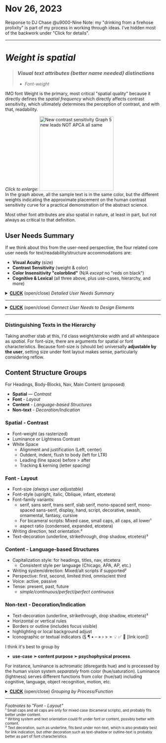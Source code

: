 # Nov 26, 2023
Response to DJ Chase @u9000-Nine
Note: my "drinking from a firehose prolixity" is part of my process in working through ideas. I've hidden most of the backwork under "Click for details".

----
# _Weight is spatial_
> ### _Visual text attributes (better name needed) distinctions_
> * _Font-weight_

IMO font Weight is the primary, most critical "spatial quality" because it directly defines the _spatial frequency_ which directly affects contrast sensitivity, which ultimately determines the perception of contrast, and with that, readability.

_Click to enlarge:_
<img alt="New contrast sensitivity Graph 5 new leads NOT APCA all same" width="240" src="https://github.com/w3c/wcag3/assets/42009457/da0700ba-3c03-423b-954c-77a424c75a36">     
In the graph above, all the sample text is in the same color, but the different weights indicating the approximate placement on the human contrast sensitivity curve for a practical demonstration of the abstract science.

Most other font attributes are also spatial in nature, at least in part, but not always as critical to that definition.


## User Needs Summary
If we think about this from the user-need perspective, the four related core user needs for text/readability/structure accommodations are:

- **Visual Acuity** (size)
- **Contrast Sensitivity** (weight & color)
- **Color Insensitivity "colorblind"** (N/A _except_ no "reds on black")
- **Cognitive & Lexical** (all three above, plus use-cases, hierarchy, and more)


<details>
<summary><a id="this" href="this"><b>CLICK</b></a> (open/close)</a> <i>Detailed User Needs Summary</i></summary>
⇩ ⇩ ⇩ ⇩ ⇩


### Acuity Impairments
- **Visual Acuity** _(directly impacted or assisted by font size)_
    - The **critical font size is 2x to 2.5x the _acuity_ size** for a given user, provided it is at or above the critical contrast level.
    - The desired outcome is that users can set the smallest content font to their individual critical size, and that larger fonts maintain a larger appearance but do not get "too big", as fonts too large negatively impact readability.

### Contrast Impairments
- **Contrast Sensitivity** _(directly impacted by contrast determining features)_
    - Font **weight**, and non-text line **thickness**, are the **primary** determining factors for **perceived contrast** for strokes less than about 4px thick.
    - The **critical font weight** is directly **interrelated** with the **critical lightness contrast**.
    - The critical contrast _reserve_ depends on the intended **use-case** and desired readability level of the text (best fluent, high fluent, sub-fluent, non-fluent (spot).)
    - The preferred contrast reserve, such as for article body text, is **20 times** the JND **threshold** for the given user.
    - Lower levels such as 10x for fluent, 6x for sub-fluent, and 3x for non-fluent (spot) are also detailed in the corpus of research (Lovie-Kitchin et alia).
    - Font size **only applies** to contrast to the degree it **affects the rendered font weight/stroke thickness**.
    - White space, including letters and line spacing, directly affects contrast perception.


### Color Impairments
- **Color Insensitivity (colorblind)** _(minimal reading impact, other than **red on black**)_
    - The one lightness contrast concern is saturated colors with substantial red. 
    - Reds should always be the darkest of a color pair.
    - I.e. saturated reds, oranges, or purples should generally not be paired with black or dark.
    - The reds on black prohibition is especially critical for those with protanopia and achromatopsia.
        - That said, the **low luminance** of saturated reds makes the red on black restriction the **_preferred practice for all users_**.
    - Also no saturated deep blues on black (for **all** users, regardless).
    - The _actually color blind_ achromatopes also need **AT** due to co-morbid low vision and photophobia.

### Coga and Language
- Cognitive & Lexical _(directly impacted by layout/visual hierarchy, use of colors, and more)_
    - The visual hierarchy guides the user through the intended content, using visual contrasts.
        - font weight (and line thicknesses) primary contrast impact
        - white space for grouping (padding, paragraph & heading spacing)
            - Also direct impact on visual contrasts.
        - font size, font family, style 
            - Tangential effect on contrast due to how these affect rendered weight.
        - white space for contrast (letter, word, & line spacing)
        - use of lightness contrast to aide the visual hierarchy
            - secondary to maintaining readability for the use-case
        - color (hue/saturation) to aide the visual flow/grouping
    - Use of color (hue/saturation) and text decoration
        - some users need muted, non-distracting colors overall
        - some users need brighter, vibrant colors for a task
        - multiple schemes available to user; automated schemes
    - Containers 
        - size relative to viewport size
        - scroll inhibition
        - text reflow
        - functionality preservation
    - Use of motion, state indication, non-motion animation, haptics, other feedback mechanisms.
        - Persistent user preferences, especially when 
    - Interactive elements 
        - use of color or marking with decoration (such as underlines)
        - grouping by use, kind, purpose, etc.
        - inline links consider trade-offs for readability vs link identification
        - use-cases for priorities: block text readability is critical, in a reference block or nav, links are more critical.
    
 ⇧ ⇧ ⇧ ⇧ ⇧     
_END Detailed User Needs Summary_

</details>

-----

<details>
<summary><a id="this2" href="this2"><b>CLICK</b></a> (open/close) <i>Connect User Needs to Design Elements</i></summary>
⇩ ⇩ ⇩ ⇩ ⇩

For the four core readability needs, _acuity, contrast, color, coga,_ we find that:

1. **Font-weight:** primary **_spatial_** contributor to visual contrast.
2. **Lightness contrast (achromatic luminance):** primary **_non spatial_** contributor to visual contrast.
3. **Font-size, -family, -style:** these properties are more spatial than not.
    a) _BUT_ for the most part they contribute to visual contrast only **to the degree** that these properties **affect the final rasterized stroke weight**.
    b) these properties are effective tools for the structure of the visual hierarchy.
4. **White space:** Spatial, affects cognitive needs a bit more than visual contrast.
    a) adequate padding helps contrast and helps grouping for the visual hierarchy.
    b) adequate letter and line spacing helps contrast and helps readability
    c) user preference to increase letter/line spacing can help dyslexia.
5. **Color (Hue/Sat):** color is functional at the lowest spatial frequencies.
    a) color is _NOT_ a contributor to _readability_ contrast
    b) improper use of color can result in blocking conditions for some users
    c) color can cause blocking of readability in certain edge cases.
    d) color can be very helpful for visual hierarchy, grouping, and other cognitive needs.
    e) but color should not be the only way to arrange and define the visual structure, nor convey information.
### Color should _expand_ not _explain_

- Acuity - #3a with modest help from #1 & #2 (maintain critical contrast)
- Contrast - #1, #2, #4ab, with help from #3a (font metrics that contribute to contrast)
- Colorblind - #5bce (Some algorithms help #5bc by adding protan compensation)
- Coga - #4abc #5bcde with help from #1, #2, #3b

 ⇧ ⇧ ⇧ ⇧ ⇧     
_END Connect User Needs to Design Elements_

</details>

-----


### Distinguishing Texts in the Hierarchy
Taking another stab at this, I'd class weight/stroke width and all whitespace as _spatial_. For font-size, there are arguments for spatial or font characteristics. Because font-size is (should be) universally **adjustable by the user**, setting size under font layout makes sense, particularly considering reflow.


## Content Structure Groups
For Headings, Body-Blocks, Nav, Main Content (proposed)

* **Spatial** — _Contrast_
* **Font** - _Layout_
* **Content** - _Language-based Structures_
* **Non-text** - _Decoration/Indication_


### Spatial - Contrast
 * Font-weight (as rasterized)
 * Luminance or Lightness Contrast
 * White Space
     * Alignment and justification (Left, center)
     * Outdent, indent, flush to body (left for LTR)
     * Leading (line space) before > after
     * Tracking & kerning (letter spacing)
 
### Font - Layout
 * Font-size _(always user adjustable)_
 * Font-style (upright, italic, Oblique, infant, etcetera)
 * Font-family variants:
     * serif, sans serif, trans serif, slab serif, mono-spaced serif, mono-spaced sans-serif, display, hand, script, decorative, swash, ornamental, fantasy, cursive
     * For bicameral scripts: Mixed case, small caps, all caps, all lower¹
     * aspect ratio (condensed, expanded, etcetera)
* Writing direction, text orientation.²
* Text-decoration (underline, strikethrough, drop shadow, etcetera)³
 
### Content - Language-based Structures
* Capitalization style: for headings, titles, nav, etcetera
    * Consistent style per language (Chicago, APA, AP, etc.)
* Writing system/direction: Mixed/alt scripts if supported²
* Perspective: first, second, limited third, omniscient third
* Voice: active, passive
* Tense: present, past, future
    * _simple/continuous/perfect/perfect continuous_
 
### Non-text - Decoration/Indication
* Text-decoration (underline, strikethrough, drop shadow, etcetera)³
* Horizontal or vertical rules
* Borders or outline (includes focus visible)
* highlighting or local background adjust
* Iconographic or textual indicators (§ ¶ • – » › > ➣ 💡 ✅ 🔹 [link icon])


I think it's best to group by 
- **use-case ➣ content purpose ➣ psychophysical process**. 

For instance, luminance is achromatic (disregards hue) and is processed by the human vision system _separately_ from color (hue/saturation). Luminance (lightness) serves different functions from color (hue/sat) including cognitive, language, object recognition, motion, etc. 

<details>
<summary><a id="this" href="this"><b>CLICK</b></a> (open/close)</a> <i>Grouping by Process/Function</i></summary>
⇩ ⇩ ⇩ ⇩ ⇩

## Stimulus Processing and Impairments


It is reasonable to divide design aspects according to how processed, and their role in cognition, etc. 

- **Luminance** related
    - lightness/darkness/brightness perceptions are processed from luminance
    - luminance has our highest spatial resolution, but is weak for tasks of differentiation, with a single axis from dark to light.
        - i.e. it's hard to tell one gray from another unless they are adjacent.
    - luminance holds all the fine _spatial_ details, i.e. edge detection, textures, contrasts.
    - luminance holds text: letters ➣ visual word form area ➣ language processing

- **Color** (hue saturation) related  
    - Standard vision detects four unique colors (red yellow green blue), and all other colors are perceptions processed from these.
    - Color has very low resolution (spatially) less than a third to a fifth of luminance, but standard color vision excels in differentiation with two axes, a red/green and a yellow/blue. 
    - Color holds most of the differentiating information (ripe vs unripe oranges) and is used in onject recognition and motion, but is _not_ usually part of language processing, nor fine details.

### Key impairments

- Acuity deficit impairs fine details and luminance resolution due to "out of focus".
    - Making text _larger_ helps bring them to a point they can be focused.
- Contrast deficit impairs the ability to distinguish lightness changes, like edges or faint details.
    - Making text bolder, or making the lightness contrast higher helps.
- Color deficit impairs the ability to distinguish between colorful objects.
    - Ensuring that other identifiers are used to indicate the information presented in color is what helps here.
- Cognitive and neurological deficits impairs the ability to break down and understand structures or meaning from content, or to navigate content, or to be distracted by chaotic or "busy" content, or to become overwhelmed by complicated tasks with content, or to read content clearly (i.e. dyslexia).
    - Ensuring that content follows a clear hierarchy, and that the user has adjustable personalizations for properties such as letter spacing, is among the ways to help here.

### _Summary of this post's concepts_
1) Standard color vision has three axes total for decoding light and color (one luminance and two color)
2) Color insensitivities can reduce this to two (one luminance and one color axis) 
    - or even a single axis (luminance only) in rare cases.
    - Some of these reductions include a significant loss of visible red.
3) Acuity and contrast deficits impact the ability to focus on or see detailed information.
4) Cognitive & neurological impairments can be triggered or confused or overwhelmed by content that is disorganized, busy, chaotically colorful, lacking color, overstimulating, under-stimulating, etc. 
    - Clear hierarchies, using color to _augment_ organizational structures, providing alternate schemes and layouts a user can select, are helpful here.

 ⇧ ⇧ ⇧ ⇧ ⇧     
_END Grouping by Process/Function_

</details>

-----

_Footnotes to "Font - Layout"_     
<sub>¹ Small caps and all caps are only for mixed case (bicameral scripts), and probably fits better under content. </sub>    
<sub>² Writing system and text orientation could fit under font or content, possibly better with content. </sub>    
<sub>³ Text decoration, such as underline, fits best under non-text, which is also probably best for link indication, but other decoration such as text-shadow or outline-text is probably better as part of font characteristics. </sub>

